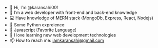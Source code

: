 - 👋 Hi, I’m @karansahi001
- 👀 I’m a web developer with front-end and back-end knowledge
- 💻 Have knowledge of MERN stack (MongoDb, Express, React, Nodejs)
- 🐍 Some Python expreience
- 💛 Javascript (Favorite Language)
- 🌱 I love learning new web development technologies
- 📫 How to reach me: iamkaransahi@gmail.com

<!---
karansahi001/karansahi001 is a ✨ special ✨ repository because its `README.md` (this file) appears on your GitHub profile.
You can click the Preview link to take a look at your changes.
--->
